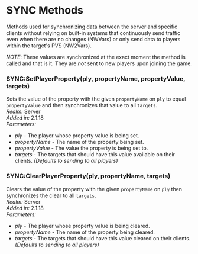 # SYNC Methods
Methods used for synchronizing data between the server and specific clients without relying on built-in systems that continuously send traffic even when there are no changes (NWVars) or only send data to players within the target's PVS (NW2Vars).

*NOTE*: These values are synchronized at the exact moment the method is called and that is it. They are *not* sent to new players upon joining the game.

### SYNC:SetPlayerProperty(ply, propertyName, propertyValue, targets)
Sets the value of the property with the given `propertyName` on `ply` to equal `propertyValue` and then synchronizes that value to all `targets`.\
*Realm:* Server\
*Added in:* 2.1.18\
*Parameters:*
- *ply* - The player whose property value is being set.
- *propertyName* - The name of the property being set.
- *propertyValue* - The value the property is being set to.
- *targets* - The targets that should have this value available on their clients. *(Defaults to sending to all players)*

### SYNC:ClearPlayerProperty(ply, propertyName, targets)
Clears the value of the property with the given `propertyName` on `ply` then synchronizes the clear to all `targets`.\
*Realm:* Server\
*Added in:* 2.1.18\
*Parameters:*
- *ply* - The player whose property value is being cleared.
- *propertyName* - The name of the property being cleared.
- *targets* - The targets that should have this value cleared on their clients. *(Defaults to sending to all players)*